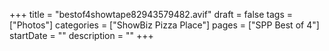 +++
title = "bestof4showtape82943579482.avif"
draft = false
tags = ["Photos"]
categories = ["ShowBiz Pizza Place"]
pages = ["SPP Best of 4"]
startDate = ""
description = ""
+++
